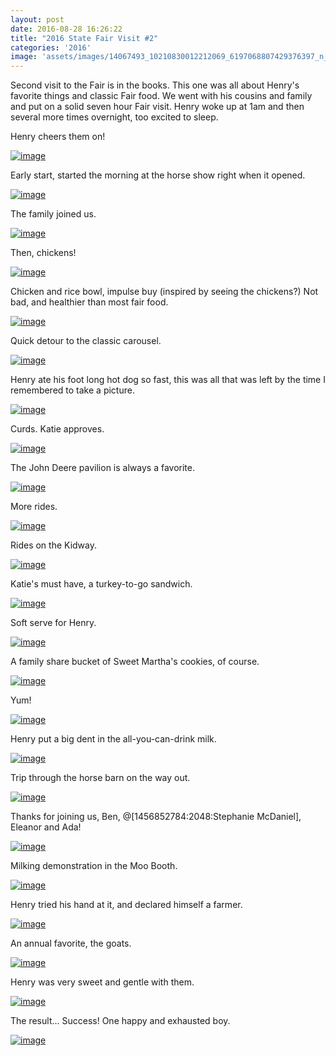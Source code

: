 ```yaml
---
layout: post
date: 2016-08-28 16:26:22
title: "2016 State Fair Visit #2"
categories: '2016'
image: 'assets/images/14067493_10210830012212069_6197068807429376397_n_10210830012212069.jpg'
---
```


Second visit to the Fair is in the books. This one was all about Henry's favorite things and classic Fair food.  We went with his cousins and family and put on a solid seven hour Fair visit.  Henry woke up at 1am and then several more times overnight, too excited to sleep.

Henry cheers them on!

[![image](/assets/images/14067493_10210830012212069_6197068807429376397_n_10210830012212069.jpg)](/assets/images/14067493_10210830012212069_6197068807429376397_n_10210830012212069.jpg)

Early start, started the morning at the horse show right when it opened.

[![image](/assets/images/14068213_10210830012012064_4232311579695062700_n_10210830012012064.jpg)](/assets/images/14068213_10210830012012064_4232311579695062700_n_10210830012012064.jpg)

The family joined us.

[![image](/assets/images/14089110_10210830013052090_2278698212747508695_n_10210830013052090.jpg)](/assets/images/14089110_10210830013052090_2278698212747508695_n_10210830013052090.jpg)

Then, chickens!

[![image](/assets/images/14184410_10210830013252095_3159675682527717320_n_10210830013252095.jpg)](/assets/images/14184410_10210830013252095_3159675682527717320_n_10210830013252095.jpg)

Chicken and rice bowl, impulse buy (inspired by seeing the chickens?) Not bad, and healthier than most fair food.

[![image](/assets/images/14102430_10210830014412124_2070591049107013375_n_10210830014412124.jpg)](/assets/images/14102430_10210830014412124_2070591049107013375_n_10210830014412124.jpg)

Quick detour to the classic carousel.

[![image](/assets/images/14191969_10210830013772108_504186752630445702_n_10210830013772108.jpg)](/assets/images/14191969_10210830013772108_504186752630445702_n_10210830013772108.jpg)

Henry ate his foot long hot dog so fast, this was all that was left by the time I remembered to take a picture.

[![image](/assets/images/14068313_10210830014692131_2159142086015127009_n_10210830014692131.jpg)](/assets/images/14068313_10210830014692131_2159142086015127009_n_10210830014692131.jpg)

Curds. Katie approves.

[![image](/assets/images/14064238_10210830015092141_1782662524498407294_n_10210830015092141.jpg)](/assets/images/14064238_10210830015092141_1782662524498407294_n_10210830015092141.jpg)

The John Deere pavilion is always a favorite.

[![image](/assets/images/14095825_10210830015372148_2520478897224907267_n_10210830015372148.jpg)](/assets/images/14095825_10210830015372148_2520478897224907267_n_10210830015372148.jpg)

More rides.

[![image](/assets/images/14199202_10210830015932162_4385732536316048092_n_10210830015932162.jpg)](/assets/images/14199202_10210830015932162_4385732536316048092_n_10210830015932162.jpg)

Rides on the Kidway.

[![image](/assets/images/14183713_10210830015612154_3600791325774959501_n_10210830015612154.jpg)](/assets/images/14183713_10210830015612154_3600791325774959501_n_10210830015612154.jpg)

Katie's must have, a turkey-to-go sandwich.

[![image](/assets/images/14079534_10210830016172168_6795425832375464296_n_10210830016172168.jpg)](/assets/images/14079534_10210830016172168_6795425832375464296_n_10210830016172168.jpg)

Soft serve for Henry.

[![image](/assets/images/14192767_10210830016652180_5261055874222751782_n_10210830016652180.jpg)](/assets/images/14192767_10210830016652180_5261055874222751782_n_10210830016652180.jpg)

A family share bucket of Sweet Martha's cookies, of course.

[![image](/assets/images/14064059_10210830016892186_861165555224621080_n_10210830016892186.jpg)](/assets/images/14064059_10210830016892186_861165555224621080_n_10210830016892186.jpg)

Yum!

[![image](/assets/images/14079625_10210830017172193_7541065437262702423_n_10210830017172193.jpg)](/assets/images/14079625_10210830017172193_7541065437262702423_n_10210830017172193.jpg)

Henry put a big dent in the all-you-can-drink milk.

[![image](/assets/images/14079599_10210830017492201_6744655909028706483_n_10210830017492201.jpg)](/assets/images/14079599_10210830017492201_6744655909028706483_n_10210830017492201.jpg)

Trip through the horse barn on the way out.

[![image](/assets/images/14064238_10210830017732207_8955956660053621423_n_10210830017732207.jpg)](/assets/images/14064238_10210830017732207_8955956660053621423_n_10210830017732207.jpg)

Thanks for joining us, Ben, @[1456852784:2048:Stephanie McDaniel], Eleanor and Ada!

[![image](/assets/images/14063787_10210830017932212_2254499010678278053_n_10210830017932212.jpg)](/assets/images/14063787_10210830017932212_2254499010678278053_n_10210830017932212.jpg)

Milking demonstration in the Moo Booth.

[![image](/assets/images/14079584_10210830018212219_642407030948186244_n_10210830018212219.jpg)](/assets/images/14079584_10210830018212219_642407030948186244_n_10210830018212219.jpg)

Henry tried his hand at it, and declared himself a farmer.

[![image](/assets/images/14199182_10210830018732232_224013363863358969_n_10210830018732232.jpg)](/assets/images/14199182_10210830018732232_224013363863358969_n_10210830018732232.jpg)

An annual favorite, the goats.

[![image](/assets/images/14192798_10210830019052240_6952627421978925110_n_10210830019052240.jpg)](/assets/images/14192798_10210830019052240_6952627421978925110_n_10210830019052240.jpg)

Henry was very sweet and gentle with them.

[![image](/assets/images/14141787_10210830019292246_1907687594196523413_n_10210830019292246.jpg)](/assets/images/14141787_10210830019292246_1907687594196523413_n_10210830019292246.jpg)

The result... Success! One happy and exhausted boy.

[![image](/assets/images/14100337_10210830019612254_5057160048639375403_n_10210830019612254.jpg)](/assets/images/14100337_10210830019612254_5057160048639375403_n_10210830019612254.jpg)

